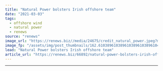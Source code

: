 ```yaml
---
title: "Natural Power bolsters Irish offshore team"
date: "2021-03-03"
tags: 
  - offshore wind
  - natural power
  - renews
source: "renews"
image_url: "https://renews.biz//media/24675/credit_natural_power.jpeg?mode=crop&width=770&heightratio=0.6103896103896103896103896104&slimmage=true"
image_fp: "/assets/img/post_thumbnails/162.6103896103896103896103896104&slimmage=true"
lead: "Natural Power bolsters Irish offshore team"
article_url: "https://renews.biz/66892/natural-power-bolsters-irish-offshore-team/"
---
```


---
